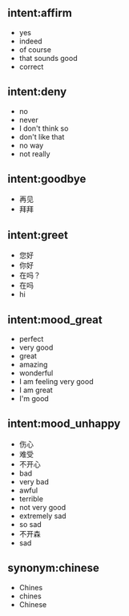 ## intent:affirm
- yes
- indeed
- of course
- that sounds good
- correct

## intent:deny
- no
- never
- I don't think so
- don't like that
- no way
- not really

## intent:goodbye
- 再见
- 拜拜

## intent:greet
- 您好
- 你好
- 在吗？
- 在吗
- hi

## intent:mood_great
- perfect
- very good
- great
- amazing
- wonderful
- I am feeling very good
- I am great
- I'm good

## intent:mood_unhappy
- 伤心
- 难受
- 不开心
- bad
- very bad
- awful
- terrible
- not very good
- extremely sad
- so sad
- 不开森
- sad

## synonym:chinese
- Chines
- chines
- Chinese
